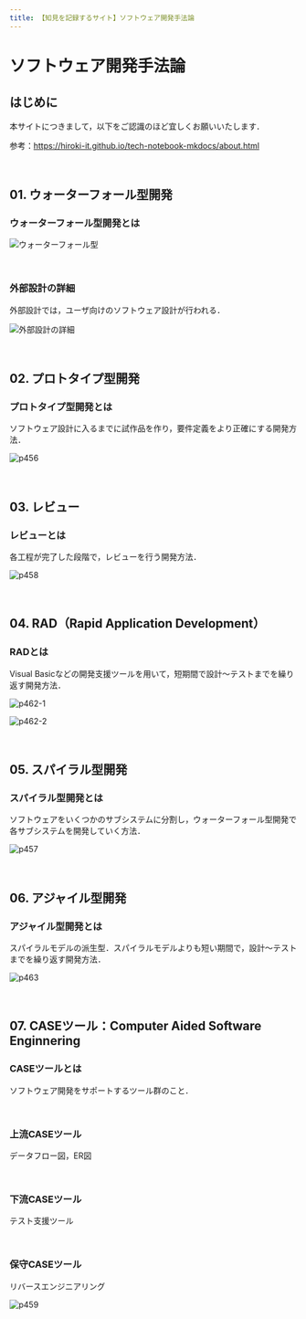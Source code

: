 ```yaml
---
title: 【知見を記録するサイト】ソフトウェア開発手法論
---
```


# ソフトウェア開発手法論

## はじめに

本サイトにつきまして，以下をご認識のほど宜しくお願いいたします．

参考：https://hiroki-it.github.io/tech-notebook-mkdocs/about.html

<br>

## 01. ウォーターフォール型開発

### ウォーターフォール型開発とは

![ウォーターフォール型](https://raw.githubusercontent.com/hiroki-it/tech-notebook/master/images/ウォーターフォール型.png)

<br>

### 外部設計の詳細

  外部設計では，ユーザ向けのソフトウェア設計が行われる．

![外部設計の詳細](https://raw.githubusercontent.com/hiroki-it/tech-notebook/master/images/外部設計の詳細.png)

<br>

## 02. プロトタイプ型開発

### プロトタイプ型開発とは

ソフトウェア設計に入るまでに試作品を作り，要件定義をより正確にする開発方法．

![p456](https://raw.githubusercontent.com/hiroki-it/tech-notebook/master/images/p456.png)

<br>

## 03. レビュー

### レビューとは

各工程が完了した段階で，レビューを行う開発方法．

![p458](https://raw.githubusercontent.com/hiroki-it/tech-notebook/master/images/p458.png)

<br>

## 04. RAD（Rapid Application Development）

### RADとは

Visual Basicなどの開発支援ツールを用いて，短期間で設計～テストまでを繰り返す開発方法．

![p462-1](https://raw.githubusercontent.com/hiroki-it/tech-notebook/master/images/p462-1.png)

![p462-2](https://raw.githubusercontent.com/hiroki-it/tech-notebook/master/images/p462-2.png)

<br>

## 05. スパイラル型開発

### スパイラル型開発とは

ソフトウェアをいくつかのサブシステムに分割し，ウォーターフォール型開発で各サブシステムを開発していく方法．

![p457](https://raw.githubusercontent.com/hiroki-it/tech-notebook/master/images/p457.png)

<br>

## 06. アジャイル型開発

### アジャイル型開発とは

スパイラルモデルの派生型．スパイラルモデルよりも短い期間で，設計～テストまでを繰り返す開発方法．

![p463](https://raw.githubusercontent.com/hiroki-it/tech-notebook/master/images/p463.png)

<br>

## 07. CASEツール：Computer Aided Software Enginnering

### CASEツールとは

ソフトウェア開発をサポートするツール群のこと．

<br>

### 上流CASEツール

  データフロー図，ER図

<br>

### 下流CASEツール

  テスト支援ツール

<br>

### 保守CASEツール

  リバースエンジニアリング

![p459](https://raw.githubusercontent.com/hiroki-it/tech-notebook/master/images/p459.png)

<br>
